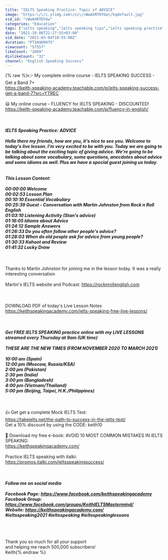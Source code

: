```yaml
---
title: "IELTS Speaking Practice: Topic of ADVICE"
image: "https:\/\/i.ytimg.com\/vi\/cWwAXRTDYGw\/hqdefault.jpg"
vid_id: "cWwAXRTDYGw"
categories: "Education"
tags: ["ielts speaking","ielts speaking tips","ielts speaking practice"]
date: "2021-10-06T22:27:55+03:00"
vid_date: "2021-03-04T10:55:00Z"
duration: "PT1H46M47S"
viewcount: "57557"
likeCount: "2069"
dislikeCount: "32"
channel: "English Speaking Success"
---
```

{% raw %}👉 My complete online course - IELTS SPEAKING SUCCESS - Get a Band 7+ <br /><a rel="nofollow" target="blank" href="https://keith-speaking-academy.teachable.com/p/ielts-speaking-success-get-a-band-7?src=YTREC">https://keith-speaking-academy.teachable.com/p/ielts-speaking-success-get-a-band-7?src=YTREC</a><br /><br />😃 My online course - FLUENCY for IELTS SPEAKING  - DISCOUNTED! <br /><a rel="nofollow" target="blank" href="https://keith-speaking-academy.teachable.com/p/fluency-in-english/">https://keith-speaking-academy.teachable.com/p/fluency-in-english/</a><br /><br />*****<br /><br />IELTS Speaking Practice: ADVICE <br /><br />Hello there my friends, how are you, it's nice to see you. Welcome to today's live lesson. I'm very excited to be with you. Today we are going to be talking about the exciting topic of giving advice. We're going to be talking about some vocabulary, some questions, anecdotes about advice and some idioms as well. Plus we have a special guest joining us today.    <br /><br /><br />This Lesson Content:<br /><br />00:00:00 Welcome <br />00:02:53 Lesson Plan <br />00:10:10 Essential Vocabulary<br />00:25:39 Guest - Conversation with Martin Johnston from Rock n Roll English<br />01:03:10 Listening Activity (Stan's advice)<br />01:16:05 Idioms about Advice<br />01:24:12 Sample Answers  <br />01:26:33 Do you often follow other people's advice?<br />01:28:03 When do old people ask for advice from young people? <br />01:30:33 Kahoot and Review <br />01:41:32 Lucky Draw <br /><br />*****<br /><br />Thanks to Martin Johnston for joining me in the lesson today. It was a really interesting conversation<br /><br />Martin's IELTS website and Podcast: <a rel="nofollow" target="blank" href="https://rocknrollenglish.com">https://rocknrollenglish.com</a><br /><br /> <br /><br />DOWNLOAD PDF of today's Live Lesson Notes <a rel="nofollow" target="blank" href="https://keithspeakingacademy.com/ielts-speaking-free-live-lessons/">https://keithspeakingacademy.com/ielts-speaking-free-live-lessons/</a><br /><br />*****<br /><br />Get FREE IELTS SPEAKING practice online with my LIVE LESSONS streamed every Thursday at 9am (UK time) <br /><br />THESE ARE THE NEW TIMES (FROM NOVEMBER 2020 TO MARCH 2021)<br /><br />10:00 am (Spain)<br />12:00 pm (Moscow, Russia/KSA)<br />2:00 pm (Pakistan)<br />2:30 pm (India)<br />3:00 pm (Bangladesh)<br />4:00 pm (Vietnam/Thailand)<br />5:00 pm (Beijing, Taipei, H.K./Philippines)<br /><br />*****<br /><br />👍 Get get a complete Mock IELTS Test: <br /><a rel="nofollow" target="blank" href="https://takeielts.net/the-path-to-success-in-the-ielts-test/">https://takeielts.net/the-path-to-success-in-the-ielts-test/</a><br />Get a 10% discount by using the CODE: keith10  <br /><br />🎁 Download my free e-book: AVOID 10 MOST COMMON MISTAKES IN IELTS SPEAKING:<br /><a rel="nofollow" target="blank" href="https://keithspeakingacademy.com/">https://keithspeakingacademy.com/</a><br /><br />Practice IELTS speaking with italki:<br /><a rel="nofollow" target="blank" href="https://promos.italki.com/ieltsspeakingsuccess/">https://promos.italki.com/ieltsspeakingsuccess/</a><br /><br />*****<br /><br />Follow me on social media<br /><br />Facebook Page: <a rel="nofollow" target="blank" href="https://www.facebook.com/keithspeakingacademy">https://www.facebook.com/keithspeakingacademy</a><br />Facebook Group: <a rel="nofollow" target="blank" href="https://www.facebook.com/groups/KeithIELTSMastermind/">https://www.facebook.com/groups/KeithIELTSMastermind/</a> <br />Website:  <a rel="nofollow" target="blank" href="https://keithspeakingacademy.com/">https://keithspeakingacademy.com/</a><br />#ieltsspeaking2021  #ieltsspeaking #ieltsspeakinglessons <br /><br /><br />*****<br /><br />Thank you so much for all your support <br />and helping me reach 500,000 subscribers!<br />Keith{% endraw %}
